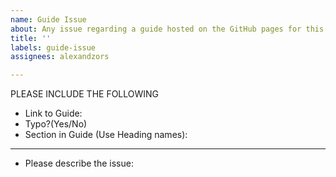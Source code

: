 ```yaml
---
name: Guide Issue
about: Any issue regarding a guide hosted on the GitHub pages for this Repo.
title: ''
labels: guide-issue
assignees: alexandzors

---
```


PLEASE INCLUDE THE FOLLOWING
- Link to Guide: 
- Typo?(Yes/No)
- Section in Guide (Use Heading names):
-----
- Please describe the issue:
